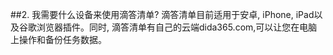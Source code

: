 ##2.	我需要什么设备来使用滴答清单?
滴答清单目前适用于安卓, iPhone, iPad以及谷歌浏览器插件。同时, 滴答清单有自己的云端dida365.com,可以让您在电脑上操作和备份任务数据。
